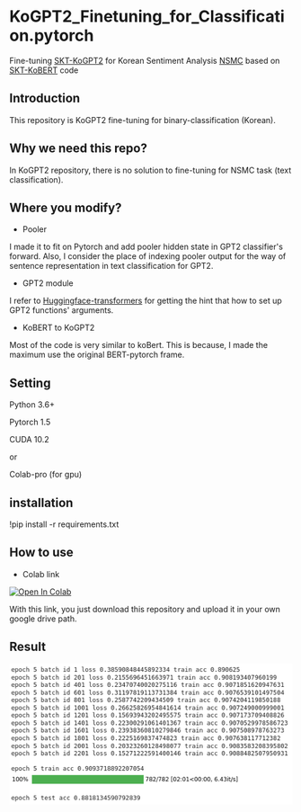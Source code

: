 # KoGPT2_Finetuning_for_Classification.pytorch

Fine-tuning [SKT-KoGPT2](https://github.com/SKT-AI/KoGPT2) for Korean Sentiment Analysis [NSMC](https://github.com/e9t/nsmc) based on [SKT-KoBERT](https://github.com/SKTBrain/KoBERT) code

## Introduction

This repository is KoGPT2 fine-tuning for binary-classification (Korean).  

## Why we need this repo?

In KoGPT2 repository, there is no solution to fine-tuning for NSMC task (text classification). 

## Where you modify?

- Pooler

I made it to fit on Pytorch and add pooler hidden state in GPT2 classifier's forward. Also, I consider the place of 
indexing pooler output for the way of sentence representation in text classification for GPT2.

- GPT2 module 

I refer to [Huggingface-transformers](https://huggingface.co/transformers/) for getting the hint that how to set up
GPT2 functions' arguments. 

- KoBERT to KoGPT2

Most of the code is very similar to koBert. This is because, I made the maximum use the original BERT-pytorch frame.

## Setting

Python 3.6+

Pytorch 1.5

CUDA 10.2

or

Colab-pro (for gpu)

## installation

!pip install -r requirements.txt

## How to use

- Colab link

[![Open In Colab](https://colab.research.google.com/assets/colab-badge.svg)](https://colab.research.google.com/github/J-Seo/KoGPT2_Finetuning_for_Classification/blob/master/kogpt2_script/gpt2_text_classification_finetune_torch.ipynb)

With this link, you just download this repository and upload it in your own google drive path. 

## Result

<img src = "https://github.com/J-Seo/KoGPT2_Finetuning_for_Classification/blob/master/result_img/epoch_5_result.png">
